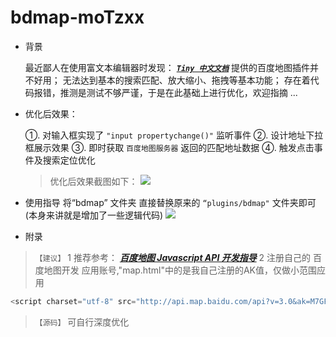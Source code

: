 # bdmap-moTzxx

- 背景

	最近鄙人在使用富文本编辑器时发现：
	[ ***`Tiny 中文文档`***](http://tinymce.ax-z.cn/more-plugins/bdmap.php) 提供的百度地图插件并不好用；
	无法达到基本的搜索匹配、放大缩小、拖拽等基本功能；
	存在着代码报错，推测是测试不够严谨，于是在此基础上进行优化，欢迎指摘 ...

- 优化后效果：

	①. 对输入框实现了 `"input propertychange()"` 监听事件
	②. 设计地址下拉框展示效果
	③. 即时获取 `百度地图服务器` 返回的匹配地址数据
	④. 触发点击事件及搜索定位优化
	> 优化后效果截图如下：
![](https://img-blog.csdnimg.cn/202009091833583.jpg?x-oss-process=image/watermark,type_ZmFuZ3poZW5naGVpdGk,shadow_10,text_aHR0cHM6Ly9ibG9nLmNzZG4ubmV0L3UwMTE0MTU3ODI=,size_16,color_FFFFFF,t_70#pic_center)
- 使用指导
	将“bdmap” 文件夹 直接替换原来的 `“plugins/bdmap"` 文件夹即可 (本身来讲就是增加了一些逻辑代码)
![](https://img-blog.csdnimg.cn/20200909185055972.jpg?x-oss-process=image/watermark,type_ZmFuZ3poZW5naGVpdGk,shadow_10,text_aHR0cHM6Ly9ibG9nLmNzZG4ubmV0L3UwMTE0MTU3ODI=,size_16,color_FFFFFF,t_70#pic_center)

- 附录
>`【建议】`
  1  推荐参考： [***百度地图 Javascript API 开发指导***](http://lbsyun.baidu.com/index.php?title=jspopular3.0)
>2 注册自己的 百度地图开发 应用账号,"map.html"中的是我自己注册的AK值，仅做小范围应用
```js 
<script charset="utf-8" src="http://api.map.baidu.com/api?v=3.0&ak=M7GFlg9ApjGlQDFh8gHDaxxzLu7KfuSc"></script>
```
>`【源码】` 可自行深度优化
